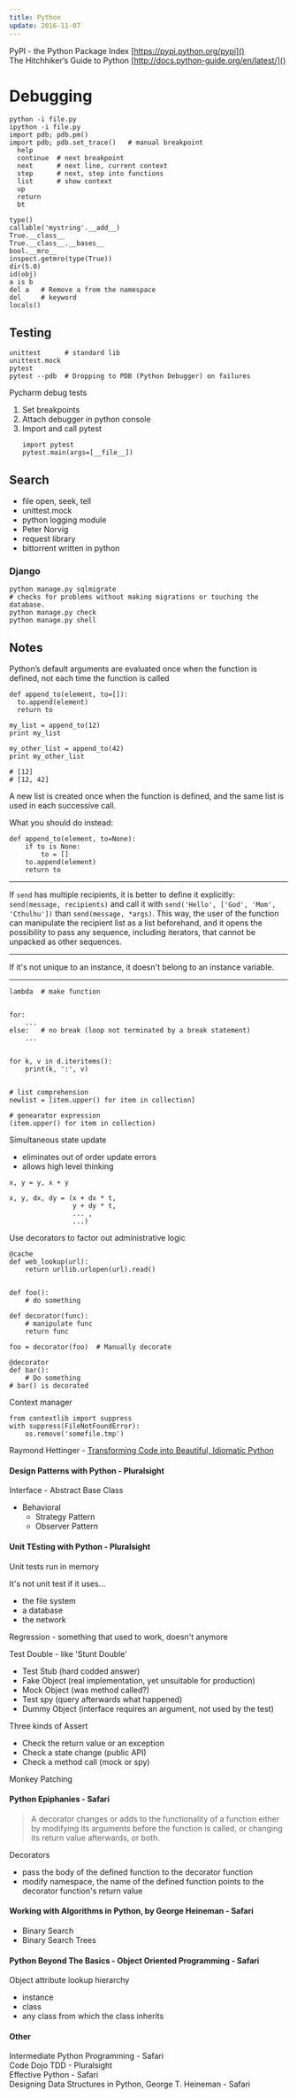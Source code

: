 ```yaml
---
title: Python
update: 2016-11-07
---
```


PyPI - the Python Package Index
                                  [https://pypi.python.org/pypi]()  
The Hitchhiker’s Guide to Python
                                  [http://docs.python-guide.org/en/latest/]()

# Debugging

    python -i file.py
    ipython -i file.py
    import pdb; pdb.pm()
    import pdb; pdb.set_trace()   # manual breakpoint
      help
      continue  # next breakpoint
      next      # next line, current context
      step      # next, step into functions
      list      # show context
      up
      return
      bt

    type()
    callable('mystring'.__add__)
    True.__class__
    True.__class__.__bases__
    bool.__mro__
    inspect.getmro(type(True))
    dir(5.0)
    id(obj)
    a is b
    del a   # Remove a from the namespace
    del     # keyword
    locals()

## Testing

    unittest      # standard lib
    unittest.mock
    pytest
    pytest --pdb  # Dropping to PDB (Python Debugger) on failures

Pycharm debug tests

1.  Set breakpoints
2.  Attach debugger in python console
3.  Import and call pytest
    ```
    import pytest
    pytest.main(args=[__file__])
    ```


## Search

- file open, seek, tell
- unittest.mock
- python logging module
- Peter Norvig
- request library
- bittorrent written in python



### Django

    python manage.py sqlmigrate
    # checks for problems without making migrations or touching the database.
    python manage.py check
    python manage.py shell

## Notes

Python’s default arguments are evaluated once when the function is defined, not each time the function is called

    def append_to(element, to=[]):
      to.append(element)
      return to

    my_list = append_to(12)
    print my_list

    my_other_list = append_to(42)
    print my_other_list

    # [12]
    # [12, 42]

A new list is created once when the function is defined, and the same list is used in each successive call.

What you should do instead:

    def append_to(element, to=None):
        if to is None:
            to = []
        to.append(element)
        return to

---

If `send` has multiple recipients, it is better to define it explicitly: `send(message, recipients)`  and call it with `send('Hello', ['God', 'Mom', 'Cthulhu'])` than `send(message, *args)`. This way, the user of the function can manipulate the recipient list as a list beforehand, and it opens the possibility to pass any sequence, including iterators, that cannot be unpacked as other sequences.

---

If it's not unique to an instance, it doesn't belong to an instance variable.

---

    lambda  # make function


    for:
        ...
    else:   # no break (loop not terminated by a break statement)
        ...


    for k, v in d.iteritems():
        print(k, ':', v)


    # list comprehension
    newlist = [item.upper() for item in collection]

    # genearator expression
    (item.upper() for item in collection)

Simultaneous state update

- eliminates out of order update errors
- allows high level thinking

```
x, y = y, x + y

x, y, dx, dy = (x + dx * t,
                y + dy * t,
                ... ,
                ...)
```

Use decorators to factor out administrative logic

    @cache
    def web_lookup(url):
        return urllib.urlopen(url).read()


    def foo():
        # do something

    def decorator(func):
        # manipulate func
        return func

    foo = decorator(foo)  # Manually decorate

    @decorator
    def bar():
        # Do something
    # bar() is decorated

Context manager

    from contextlib import suppress
    with suppress(FileNotFoundError):
        os.remove('somefile.tmp')


Raymond Hettinger - [Transforming Code into Beautiful, Idiomatic Python][idiomatic]

[idiomatic]: https://www.youtube.com/watch?v=OSGv2VnC0go

#### Design Patterns with Python - Pluralsight

Interface - Abstract Base Class

- Behavioral
    - Strategy Pattern
    - Observer Pattern



#### Unit TEsting with Python - Pluralsight

Unit tests run in memory

It's not unit test if it uses...

  - the file system
  - a database
  - the network

Regression - something that used to work, doesn't anymore

Test Double - like 'Stunt Double'

  - Test Stub     (hard codded answer)
  - Fake Object   (real implementation, yet unsuitable for production)
  - Mock Object   (was method called?)
  - Test spy      (query afterwards what happened)
  - Dummy Object  (interface requires an argument, not used by the test)

Three kinds of Assert

- Check the return value or an exception
- Check a state change (public API)
- Check a method call (mock or spy)

Monkey Patching



#### Python Epiphanies - Safari

> A decorator changes or adds to the functionality of a function either by
> modifying its arguments before the function is called, or changing its return
> value afterwards, or both.

Decorators

- pass the body of the defined function to the decorator function
- modify namespace, the name of the defined function points to the decorator function's return value


#### Working with Algorithms in Python, by George Heineman - Safari

- Binary Search
- Binary Search Trees


#### Python Beyond The Basics - Object Oriented Programming - Safari

Object attribute lookup hierarchy

- instance
- class
- any class from which the class inherits


#### Other

Intermediate Python Programming - Safari  
Code Dojo TDD - Pluralsight  
Effective Python - Safari  
Designing Data Structures in Python, George T. Heineman - Safari
